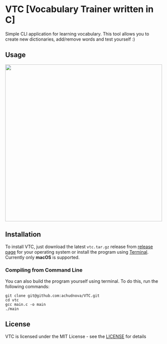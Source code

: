 # VTC [Vocabulary Trainer written in C]

Simple CLI application for learning vocabulary. This tool allows you to create new dictionaries, add/remove words and test yourself :)

## Usage
<img src="https://user-images.githubusercontent.com/91697580/184724365-97cd6622-a628-4162-8c1f-dfc8ce89f6d1.gif" width="500">

## Installation
To install VTC, just download the latest `vtc.tar.gz` release from [release page](https://github.com/achudnova/VTC/releases/tag/v1.0.2) for your operating system or install the program using [Terminal](https://github.com/achudnova/VTC#compiling-program). Currently only **macOS** is supported.

### Compiling from Command Line
You can also build the program yourself using terminal. To do this, run the following commands:
```
git clone git@github.com:achudnova/VTC.git
cd vtc
gcc main.c -o main
./main
```

## License
VTC is licensed under the MIT License - see the [LICENSE](LICENSE) for details
